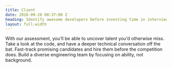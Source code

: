 ```yaml
---
title: Client
date: 2016-09-28 00:37:00 Z
heading: Identify awesome developers before investing time in interviews.
layout: full-width
---
```


With our assessment, you’ll be able to uncover talent you’d otherwise miss. Take a look at the code, and have a deeper technical conversation off the bat. Fast-track promising candidates and hire them before the competition does. Build a diverse engineering team by focusing on ability, not background.

